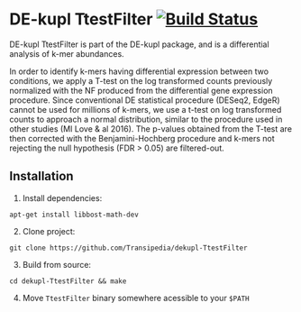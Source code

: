 # DE-kupl TtestFilter [![Build Status](https://travis-ci.org/Transipedia/dekupl-TtestFilter.svg?branch=master)](https://travis-ci.org/Transipedia/dekupl-TtestFilter)

DE-kupl TtestFilter is part of the DE-kupl package, and is a differential analysis of k-mer abundances.

In order to identify k-mers having differential expression between two conditions, we apply a T-test on the log transformed counts previously normalized with the NF produced from the differential gene expression procedure. Since conventional DE statistical procedure (DESeq2, EdgeR) cannot be used for millions of k-mers, we use a t-test on log transformed counts to approach a normal distribution, similar to the procedure used in other studies (MI Love & al 2016). The p-values obtained from the T-test are then corrected with the Benjamini-Hochberg procedure and k-mers not rejecting the null hypothesis (FDR > 0.05) are filtered-out.

## Installation

1. Install dependencies:

  ```
  apt-get install libbost-math-dev
  ```

2. Clone project:

  ```
  git clone https://github.com/Transipedia/dekupl-TtestFilter
  ```

3. Build from source:

  ```
  cd dekupl-TtestFilter && make
  ```

4. Move `TtestFilter` binary somewhere acessible to your `$PATH`
